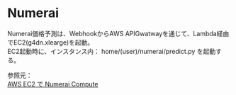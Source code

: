 # Numerai


Numerai価格予測は、WebhookからAWS APIGwatwayを通じて、Lambda経由でEC2(g4dn.xlearge)を起動。  
EC2起動時に、インスタンス内： home/(user)/numerai/predict.py を起動する。

参照元：  
[AWS EC2 で Numerai Compute](https://zenn.dev/kunigaku/articles/50c079b033e6051bc764)
